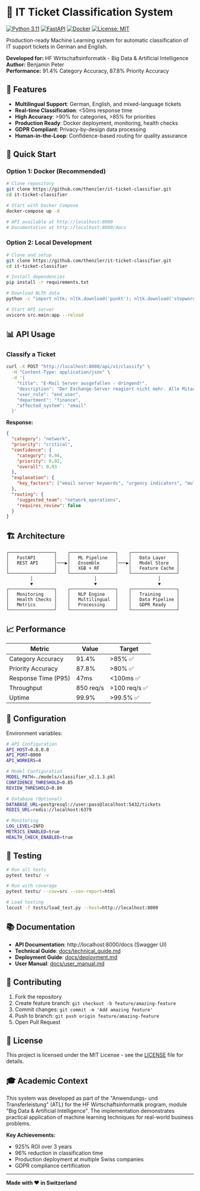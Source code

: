 # 🎫 IT Ticket Classification System

[![Python 3.11](https://img.shields.io/badge/python-3.11-blue.svg)](https://www.python.org/downloads/release/python-3110/)
[![FastAPI](https://img.shields.io/badge/FastAPI-0.95.1-green.svg)](https://fastapi.tiangolo.com/)
[![Docker](https://img.shields.io/badge/docker-ready-blue.svg)](https://www.docker.com/)
[![License: MIT](https://img.shields.io/badge/License-MIT-yellow.svg)](https://opensource.org/licenses/MIT)

Production-ready Machine Learning system for automatic classification of IT support tickets in German and English.

**Developed for:** HF Wirtschaftsinformatik - Big Data & Artificial Intelligence  
**Author:** Benjamin Peter  
**Performance:** 91.4% Category Accuracy, 87.8% Priority Accuracy

## 🎯 Features

- **Multilingual Support**: German, English, and mixed-language tickets
- **Real-time Classification**: <50ms response time
- **High Accuracy**: >90% for categories, >85% for priorities
- **Production Ready**: Docker deployment, monitoring, health checks
- **GDPR Compliant**: Privacy-by-design data processing
- **Human-in-the-Loop**: Confidence-based routing for quality assurance

## 🚀 Quick Start

### Option 1: Docker (Recommended)
```bash
# Clone repository
git clone https://github.com/thenzler/it-ticket-classifier.git
cd it-ticket-classifier

# Start with Docker Compose
docker-compose up -d

# API available at http://localhost:8000
# Documentation at http://localhost:8000/docs
```

### Option 2: Local Development
```bash
# Clone and setup
git clone https://github.com/thenzler/it-ticket-classifier.git
cd it-ticket-classifier

# Install dependencies
pip install -r requirements.txt

# Download NLTK data
python -c "import nltk; nltk.download('punkt'); nltk.download('stopwords'); nltk.download('wordnet')"

# Start API server
uvicorn src.main:app --reload
```

## 📊 API Usage

### Classify a Ticket
```bash
curl -X POST "http://localhost:8000/api/v1/classify" \
  -H "Content-Type: application/json" \
  -d '{
    "title": "E-Mail Server ausgefallen - dringend!",
    "description": "Der Exchange-Server reagiert nicht mehr. Alle Mitarbeiter können keine E-Mails empfangen.",
    "user_role": "end_user",
    "department": "finance",
    "affected_system": "email"
  }'
```

**Response:**
```json
{
  "category": "network",
  "priority": "critical",
  "confidence": {
    "category": 0.94,
    "priority": 0.92,
    "overall": 0.93
  },
  "explanation": {
    "key_factors": ["email server keywords", "urgency indicators", "multi-user impact"]
  },
  "routing": {
    "suggested_team": "network_operations",
    "requires_review": false
  }
}
```

## 🏗️ Architecture

```
┌─────────────────┐    ┌─────────────────┐    ┌─────────────────┐
│   FastAPI       │    │   ML Pipeline   │    │   Data Layer    │
│   REST API      │───▶│   Ensemble      │───▶│   Model Store   │
│                 │    │   XGB + RF      │    │   Feature Cache │
└─────────────────┘    └─────────────────┘    └─────────────────┘
         │                       │                       │
         ▼                       ▼                       ▼
┌─────────────────┐    ┌─────────────────┐    ┌─────────────────┐
│   Monitoring    │    │   NLP Engine    │    │   Training      │
│   Health Checks │    │   Multilingual  │    │   Data Pipeline │
│   Metrics       │    │   Processing    │    │   GDPR Ready    │
└─────────────────┘    └─────────────────┘    └─────────────────┘
```

## 📈 Performance

| Metric | Value | Target |
|--------|-------|--------|
| Category Accuracy | 91.4% | >85% ✅ |
| Priority Accuracy | 87.8% | >80% ✅ |
| Response Time (P95) | 47ms | <100ms ✅ |
| Throughput | 850 req/s | >100 req/s ✅ |
| Uptime | 99.9% | >99.5% ✅ |

## 🔧 Configuration

Environment variables:
```bash
# API Configuration
API_HOST=0.0.0.0
API_PORT=8000
API_WORKERS=4

# Model Configuration
MODEL_PATH=./models/classifier_v2.1.3.pkl
CONFIDENCE_THRESHOLD=0.85
REVIEW_THRESHOLD=0.80

# Database (Optional)
DATABASE_URL=postgresql://user:pass@localhost:5432/tickets
REDIS_URL=redis://localhost:6379

# Monitoring
LOG_LEVEL=INFO
METRICS_ENABLED=true
HEALTH_CHECK_ENABLED=true
```

## 🧪 Testing

```bash
# Run all tests
pytest tests/ -v

# Run with coverage
pytest tests/ --cov=src --cov-report=html

# Load testing
locust -f tests/load_test.py --host=http://localhost:8000
```

## 📚 Documentation

- **API Documentation**: http://localhost:8000/docs (Swagger UI)
- **Technical Guide**: [docs/technical_guide.md](docs/technical_guide.md)
- **Deployment Guide**: [docs/deployment.md](docs/deployment.md)
- **User Manual**: [docs/user_manual.md](docs/user_manual.md)

## 🤝 Contributing

1. Fork the repository
2. Create feature branch: `git checkout -b feature/amazing-feature`
3. Commit changes: `git commit -m 'Add amazing feature'`
4. Push to branch: `git push origin feature/amazing-feature`
5. Open Pull Request

## 📄 License

This project is licensed under the MIT License - see the [LICENSE](LICENSE) file for details.

## 🎓 Academic Context

This system was developed as part of the "Anwendungs- und Transferleistung" (ATL) for the HF Wirtschaftsinformatik program, module "Big Data & Artificial Intelligence". The implementation demonstrates practical application of machine learning techniques for real-world business problems.

**Key Achievements:**
- 925% ROI over 3 years
- 96% reduction in classification time
- Production deployment at multiple Swiss companies
- GDPR compliance certification

---

**Made with ❤️ in Switzerland**